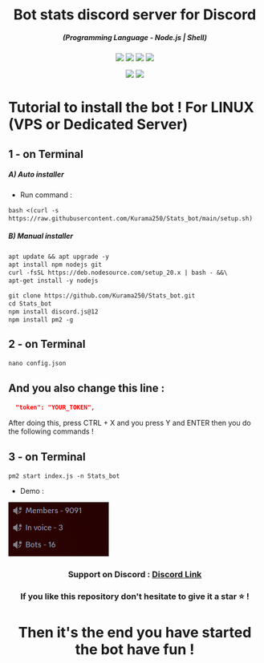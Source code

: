 <h1 align="center">Bot stats discord server for Discord</h1>
<em><h5 align="center">(Programming Language - Node.js | Shell)</h5></em>

<p align="center">
  <img src="https://img.shields.io/github/stars/Kurama250/Stats_bot">
  <img src="https://img.shields.io/github/license/Kurama250/Stats_bot">
  <img src="https://img.shields.io/github/repo-size/Kurama250/Stats_bot">
  <img src="https://img.shields.io/badge/stability-stable-green">
</p>

<p align="center">
  <img src="https://img.shields.io/npm/v/module-name">
  <img src="https://img.shields.io/npm/v/discord.js@12?label=discord.js@12">
</p>

# Tutorial to install the bot ! For LINUX (VPS or Dedicated Server)

## 1 - on Terminal

<h5>A) Auto installer</h5>

- Run command :

```shell script
bash <(curl -s https://raw.githubusercontent.com/Kurama250/Stats_bot/main/setup.sh)
```

<h5>B) Manual installer</h5>

```shell script
apt update && apt upgrade -y
apt install npm nodejs git
curl -fsSL https://deb.nodesource.com/setup_20.x | bash - &&\
apt-get install -y nodejs
```

```shell script
git clone https://github.com/Kurama250/Stats_bot.git
cd Stats_bot
npm install discord.js@12
npm install pm2 -g
```

## 2 - on Terminal

```shell script
nano config.json
```

## And you also change this line :

```json
  "token": "YOUR_TOKEN",
```

After doing this, press CTRL + X and you press Y and ENTER then you do the following commands !

## 3 - on Terminal

```shell script
pm2 start index.js -n Stats_bot
```

- Demo : 

![alt text](https://github.com/Kurama250/Stats_bot/blob/main/stats.png)

<h3 align="center"><strong>Support on Discord :</strong> <a href="https://discord.gg/6aebQGdDxB">Discord Link</a></3>
<h3 align="center">If you like this repository don't hesitate to give it a star ⭐ !</h3>
<h1 align="center">Then it's the end you have started the bot have fun !</h1>
